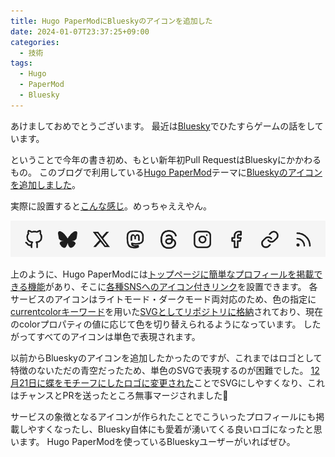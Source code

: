 ```yaml
---
title: Hugo PaperModにBlueskyのアイコンを追加した
date: 2024-01-07T23:37:25+09:00
categories:
  - 技術
tags:
  - Hugo
  - PaperMod
  - Bluesky
---
```


あけましておめでとうございます。
最近は[Bluesky](https://bsky.app/profile/shimoju.jp)でひたすらゲームの話をしています。

ということで今年の書き初め、もとい新年初Pull RequestはBlueskyにかかわるもの。
このブログで利用している[Hugo PaperMod](https://github.com/adityatelange/hugo-PaperMod)テーマに[Blueskyのアイコンを追加しました](https://github.com/adityatelange/hugo-PaperMod/pull/1383)。

実際に設置すると[こんな感じ](https://shimoju.jp/)。めっちゃええやん。

![Hugo PaperModのソーシャルアイコン設置例](hugo-papermod-social-icons.png)

上のように、Hugo PaperModには[トップページに簡単なプロフィールを掲載できる機能](https://github.com/adityatelange/hugo-PaperMod/wiki/Features#home-info-mode)があり、そこに[各種SNSへのアイコン付きリンク](https://github.com/adityatelange/hugo-PaperMod/wiki/Icons)を設置できます。
各サービスのアイコンはライトモード・ダークモード両対応のため、色の指定に[currentcolorキーワード](https://developer.mozilla.org/ja/docs/Web/CSS/color_value#currentcolor_%E3%82%AD%E3%83%BC%E3%83%AF%E3%83%BC%E3%83%89)を用いた[SVGとしてリポジトリに格納](https://github.com/adityatelange/hugo-PaperMod/blob/master/layouts/partials/svg.html)されており、現在のcolorプロパティの値に応じて色を切り替えられるようになっています。
したがってすべてのアイコンは単色で表現されます。

以前からBlueskyのアイコンを追加したかったのですが、これまではロゴとして特徴のないただの青空だったため、単色のSVGで表現するのが困難でした。
[12月21日に蝶をモチーフにしたロゴに変更された](https://www.itmedia.co.jp/news/articles/2312/25/news082.html)ことでSVGにしやすくなり、これはチャンスとPRを送ったところ無事マージされました🎉

サービスの象徴となるアイコンが作られたことでこういったプロフィールにも掲載しやすくなったし、Bluesky自体にも愛着が湧いてくる良いロゴになったと思います。
Hugo PaperModを使っているBlueskyユーザーがいればぜひ。

